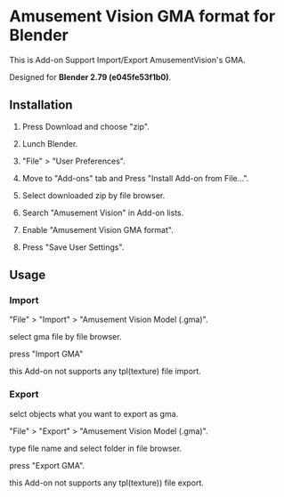 # Amusement Vision GMA format for Blender

This is Add-on Support Import/Export AmusementVision's GMA.

Designed for **Blender 2.79 (e045fe53f1b0)**.

## Installation
1. Press Download and choose "zip".

2. Lunch Blender.

3. "File" > "User Preferences".

4. Move to "Add-ons" tab and Press "Install Add-on from File...".

5. Select downloaded zip by file browser.

6. Search "Amusement Vision" in Add-on lists.

7. Enable "Amusement Vision GMA format".

8. Press "Save User Settings".

## Usage
### Import
"File" > "Import" > "Amusement Vision Model (.gma)".

select gma file by file browser.

press "Import GMA"

this Add-on not supports any tpl(texture) file import.

### Export
selct objects what you want to export as gma.

"File" > "Export" > "Amusement Vision Model (.gma)".

type file name and select folder in file browser.

press "Export GMA".

this Add-on not supports any tpl(texture)) file export.